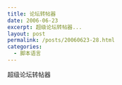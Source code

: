 ```yaml
---
title: 论坛转帖器
date: 2006-06-23
excerpt: 超级论坛转帖器...
layout: post
permalink: /posts/20060623-28.html
categories:
  - 脚本语言
---
```

超级论坛转帖器